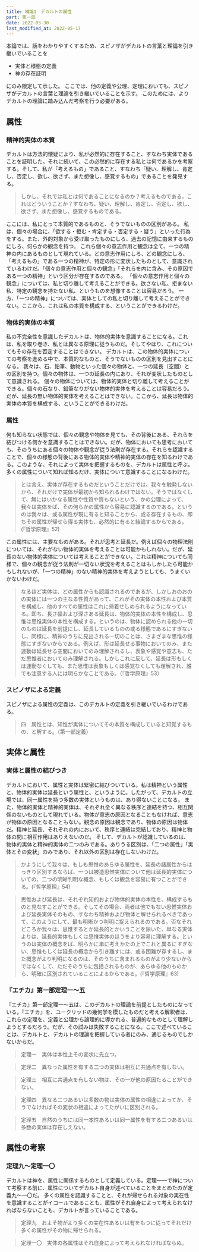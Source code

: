 ```yaml
---
title: 補論1　デカルトの属性
part: 第一部
date: 2022-03-30
last_modified_at: 2022-05-17
---
```

本論では、話をわかりやすくするため、スピノザがデカルトの言葉と理論を引き継いでいることを

- 実体と様態の定義
- 神の存在証明

にのみ限定して示した。
ここでは、他の定義や公理、定理においても、スピノザがデカルトの言葉と理論を引き継いでいることを示す。
このためには、よりデカルトの理論に踏み込んだ考察を行う必要がある。

## 属性

### 精神的実体の本質

デカルトは方法的懐疑により、私が必然的に存在すること、すなわち実体であることを証明した。それに続いて、この必然的に存在する私とは何であるかを考察する。そして、私が「考えるもの」であること、すなわち「疑い、理解し、肯定し、否定し、欲し、欲さず、また想像し、感覚するもの」であることを発見する。

>しかし、それでは私とは何であることになるのか？考えるものである。これはどういうことか？すなわち、疑い、理解し、肯定し、否定し、欲し、欲さず、また想像し、感覚するものである。

ここには、私にとって本質的であるものと、そうでないものの区別がある。
私は、個々の場合に、「欲する・拒む・肯定する・否定する・疑う」といった行為をする。また、外的対象から受け取ったものにしろ、過去の記憶に由来するものにしろ、何らかの観念を持つ。
これら個々の意志作用と観念は全て、一つの精神の内にあるものとして現れている。どの意志作用にしろ、どの観念にしろ、「考えるもの」である一つの精神が、特定の形に変状したものとして、意識されているわけだ。「個々の意志作用と個々の観念」「それらを内に含み、その原因である一つの精神」という区分が存在するのである。
「個々の意志作用と個々の観念」については、私と切り離して考えることができる。欲さない私、拒まない私、特定の観念を持たない私、というものを想像することは容易だろう。
一方、「一つの精神」については、実体としての私と切り離して考えることができない。ここから、これは私の本質を構成する、ということができるわけだ。

### 物体的実体の本質

私の不完全性を意識したデカルトは、物体的実体を意識することになる。これは、私を取り巻き、私とは異なる原理に従うものだ。そしてやはり、これについてもその存在を否定することはできない。
デカルトは、この物体的実体についての考察を進める中で、本質的なものと、そうでないものの区別を見出すことになる。
我々は、石、鉛筆、動物といった個々の物体と、一つの延長（空間）との区別を持つ。個々の物体は、一つの延長の内にあり、それが変状したものとして意識される。
個々の物体については、物体的実体と切り離して考えることができる。個々の石なり、鉛筆なりがない物体的実体を考えることは容易だろう。だが、延長の無い物体的実体を考えることはできない。ここから、延長は物体的実体の本質を構成する、ということができるわけだ。

### 属性

何も知らない状態では、個々の観念や物体を見ても、その背後にある、それらを結びつける何かを意識することはできない。だが、物体においても思考においても、そのうちにある個々の物体や観念が従う法則が存在する。それらを認識することで、個々の様態の背後にある物体的実体や精神的実体の存在を知るわけである。このような、それによって実体を把握するものを、デカルトは属性と呼ぶ。多くの属性について知れば知るだけ、実体について意識することになるわけだ。

>とは言え、実体が存在するものだということだけでは、我々を触発しないから、それだけで実体が最初から知られるわけではない。そうではなくして、無にはいかなる属性や性質や質もないという、かの公理によって、我々は実体をば、その何らかの属性から容易に認識するのである。というのは我々は、或る属性が現に有ると知ることから、或る存在するもの、即ちその属性が帰せら得る実体も、必然的に有ると結論するからである。(『哲学原理』52)

この属性には、主要なものがある。それが思考と延長だ。例えば個々の物理法則については、それがない物体的実体を考えることは可能かもしれない。だが、延長のない物体的実体については考えることができない。これは精神についても同様で、個々の観念が従う法則が一切ない状況を考えることはもしかしたら可能かもしれないが、「一つの精神」のない精神的実体を考えようとしても、うまくいかないわけだ。

>なるほど実体は、どの属性からも認識されるのであるが、しかしおのおのの実体には一つの主なる性質があって、これがその実体の本性および本質を構成し、他のすべての属性はこれに帰着せしめられるようになっている。即ち、長さ幅および深さある延長は、物体的実体の本性を構成し、思惟は思惟実体の本性を構成する。というのは、物体に認められる他の一切のものは延長を前提にし、延長しているものの或る様態であるにすぎないし、同様に、精神のうちに見出される一切のことは、さまざまな思惟の様態にすぎないからである。例えば、形は延長せる事物においてのみ、また運動は延長せる空間においてのみ理解されるし、表象や感覚や意志も、ただ思惟者においてのみ理解される。しかしこれに反して、延長は形もしくは運動なくしても、また思惟は表象もしくは感覚なくしても理解され、誰でも注意する人には明らかなことである。（『哲学原理』53）

### スピノザによる定義

スピノザによる属性の定義は、このデカルトの定義を引き継いでいるわけである。

>四　属性とは、知性が実体についてその本質を構成していると知覚するもの、と解する。（第一部定義）

## 実体と属性

### 実体と属性の結びつき

デカルトにおいて、属性と実体は緊密に結びついている。私は精神という属性と、物体的実体は延長という属性と、というように。したがって、デカルトの立場では、同一属性を持つ多数の実体というものは、あり得ないことになる。
また、物体的実体と精神的実体は、それぞれ全く異なる秩序と連結を持つ、相互関係のないものとして現れている。物体が意志の原因となることもなければ、意志が物体の原因となることもない。観念の原因は観念であり、物体の原因は物体だ。精神と延長、それぞれの内において、秩序と連結は完結しており、精神と物体の間に相互作用はありえないのだ。
そして、デカルトが認識しているのは、物体的実体と精神的実体の二つのみである。ありうる区別は、「二つの属性」「実体とその変状」のみであり、それ以外の区別は存在しないわけだ。

>かようにして我々は、もしも思惟のあらゆる属性を、延長の諸属性からはっきり区別するならば、一つは被造思惟実体について他は延長的実体についての、二つの明晰判明な概念、もしくは観念を容易に有つことができる。(『哲学原理』54)

>思惟および延長は、それぞれ知的および物体的実体の本性を、構成するものと見なすことができる。そしてその場合、両者は他でもない思惟実体および延長実体そのもの、すなわち精神および物体と解せられるべきであって、このようにして、最も明晰かつ判明に捉えられるのである。否なそれどころか我々は、思惟するとか延長的とかいうことを除いた、単なる実体よりは、延長的実体もしくは思惟実体のほうをより容易に理解する。というのは実体の概念をば、明らかに単に考えかたの上でこれと異るにすぎない、思惟もしくは延長の概念から引き離すには、或る困難が存するし、また概念がより判明になるのは、そのうちに含まれるものがより少ないからではなくして、ただそのうちに包括されるものが、あらゆる他のものから、明確に区別されていることによるからである。(『哲学原理』63)

### 『エチカ』第一部定理一～五

『エチカ』第一部定理一～五は、このデカルトの理論を前提としたものになっている。『エチカ』を、ユークリッドの幾何学を模したものだと考える解釈者は、これらの定理を、定義と公理から論理的に導かれる、普遍的なものとして理解しようとするだろう。だが、その試みは失敗することになる。ここで述べていることは、デカルトと、デカルトの理論を把握している者にのみ、通じるものでしかないからだ。

>定理一　実体は本性上その変状に先立つ。

>定理二　異なった属性を有する二つの実体は相互に共通点を有しない。

>定理三　相互に共通点を有しない物は、その一が他の原因たることができない。

>定理四　異なる二つあるいは多数の物は実体の属性の相違によってか、そうでなければその変状の相違によってたがいに区別される。

>定理五　自然のうちには同一本性あるいは同一属性を有する二つあるいは多数の実体は存在しえない。

## 属性の考察

### 定理九～定理一〇

デカルトは神を、属性に関係するものとして定義している。定理一一で神について考察する前に、属性についてデカルト自身が述べていることをまとめたのが定義九～一〇だ。
多くの属性を認識することと、それが帰せられる対象の実在性を意識することがイコールであることも、属性がそれ自身によって考えられなければならないことも、デカルトが言っていることである。

>定理九　およそ物がより多くの実在性あるいは有をもつに従ってそれだけ多くの属性がその物に帰せられる。

>定理一〇　実体の各属性はそれ自身によって考えられなければならぬ。
